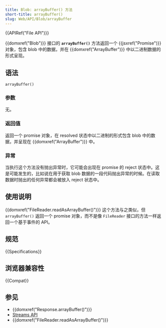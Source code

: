 ```yaml
---
title: Blob: arrayBuffer() 方法
short-title: arrayBuffer()
slug: Web/API/Blob/arrayBuffer
---
```


{{APIRef("File API")}}

{{domxref("Blob")}} 接口的 **`arrayBuffer()`** 方法返回一个 {{jsxref("Promise")}} 对象，包含 blob 中的数据，并在 {{domxref("ArrayBuffer")}} 中以二进制数据的形式呈现。

## 语法

```js-nolint
arrayBuffer()
```

### 参数

无。

### 返回值

返回一个 promise 对象，在 resolved 状态中以二进制的形式包含 blob 中的数据，并呈现在 {{domxref("ArrayBuffer")}} 中。

### 异常

当执行这个方法没有抛出异常时，它可能会出现在 promise 的 reject 状态中。这是可能发生的，比如说在用于获取 blob 数据的一段代码抛出异常的时候。在读取数据时抛出的任何异常都会被放入 reject 状态中。

## 使用说明

{{domxref("FileReader.readAsArrayBuffer()")}} 这个方法与之类似，但 `arrayBuffer()` 返回一个 promise 对象，而不是像 `FileReader` 接口的方法一样返回一个基于事件的 API。

## 规范

{{Specifications}}

## 浏览器兼容性

{{Compat}}

## 参见

- {{domxref("Response.arrayBuffer()")}}
- [Streams API](/zh-CN/docs/Web/API/Streams_API)
- {{domxref("FileReader.readAsArrayBuffer()")}}
